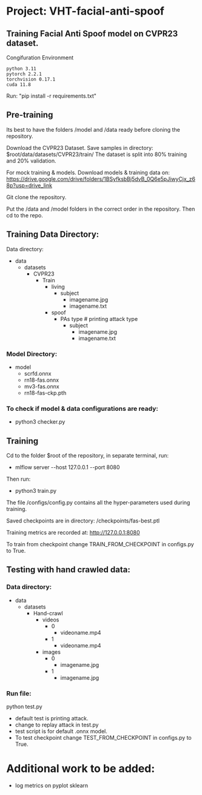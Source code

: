 # Project: VHT-facial-anti-spoof
## Training Facial Anti Spoof model on CVPR23 dataset.

Congifuration Environment

    python 3.11
    pytorch 2.2.1
    torchvision 0.17.1
    cuda 11.8

Run: "pip install -r requirements.txt"

## Pre-training




Its best to have the folders /model and /data ready before cloning the repository.

Download the CVPR23 Dataset.
Save samples in directory: $root/data/datasets/CVPR23/train/
The dataset is split into 80% training and 20% validation.

For mock training & models. Download models & training data on: https://drive.google.com/drive/folders/1BSyfksbBj5dvB_0Q6e5pJiwyCjx_z68p?usp=drive_link

Git clone the repository.

Put the /data and /model folders in the correct order in the repository. Then cd to the repo.

## Training Data Directory:

Data directory: 

- data
    - datasets
        - CVPR23
            - Train
                - living
                    - subject
                        - imagename.jpg
                        - imagename.txt
                - spoof
                    - PAs type # printing attack type
                        - subject
                            - imagename.jpg
                            - imagename.txt

### Model Directory:

- model
  - scrfd.onnx
  - rn18-fas.onnx
  - mv3-fas.onnx
  - rn18-fas-ckp.pth
  
### To check if model & data configurations are ready:
- python3 checker.py


## Training

Cd to the folder $root of the repository, in separate terminal, run:

- mlflow server --host 127.0.0.1 --port 8080

Then run: 

- python3 train.py

The file /configs/config.py contains all the hyper-parameters used during training.

Saved checkpoints are in directory: /checkpoints/fas-best.ptl

Training metrics are recorded at: http://127.0.0.1:8080

To train from checkpoint change TRAIN_FROM_CHECKPOINT in configs.py to True.


## Testing with hand crawled data:

### Data directory: 
- data
    - datasets
        - Hand-crawl
            - videos
                - 0
                    - videoname.mp4
                - 1
                    - videoname.mp4
            - images
                - 0
                    - imagename.jpg
                - 1                
                    - imagename.jpg

### Run file:

python test.py

- default test is printing attack.
- change to replay attack in test.py
- test script is for default .onnx model.
- To test checkpoint change TEST_FROM_CHECKPOINT in configs.py to True.

# Additional work to be added:
- log metrics on pyplot sklearn
